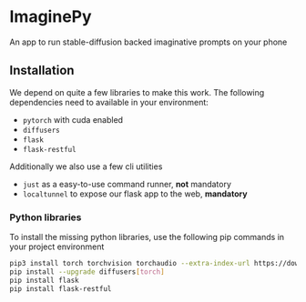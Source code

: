 # ImaginePy

An app to run stable-diffusion backed imaginative prompts on your phone

## Installation

We depend on quite a few libraries to make this work. The following dependencies need to available in your environment:

  - `pytorch` with cuda enabled
  - `diffusers`
  - `flask`
  - `flask-restful`

Additionally we also use a few cli utilities

  - `just` as a easy-to-use command runner, **not** mandatory
  - `localtunnel` to expose our flask app to the web, **mandatory**
  
### Python libraries

To install the missing python libraries, use the following pip commands in your project environment

```sh
pip3 install torch torchvision torchaudio --extra-index-url https://download.pytorch.org/whl/cu117
pip install --upgrade diffusers[torch]
pip install flask
pip install flask-restful
```
  
